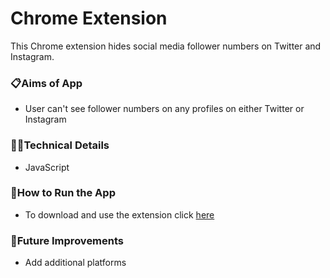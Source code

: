 # Chrome Extension

This Chrome extension hides social media follower numbers on Twitter and Instagram.

### 📋Aims of App

- User can't see follower numbers on any profiles on either Twitter or Instagram

### 👩‍💻Technical Details

- JavaScript

### 🔧How to Run the App

- To download and use the extension click [here](here)

### 💭Future Improvements

- Add additional platforms
